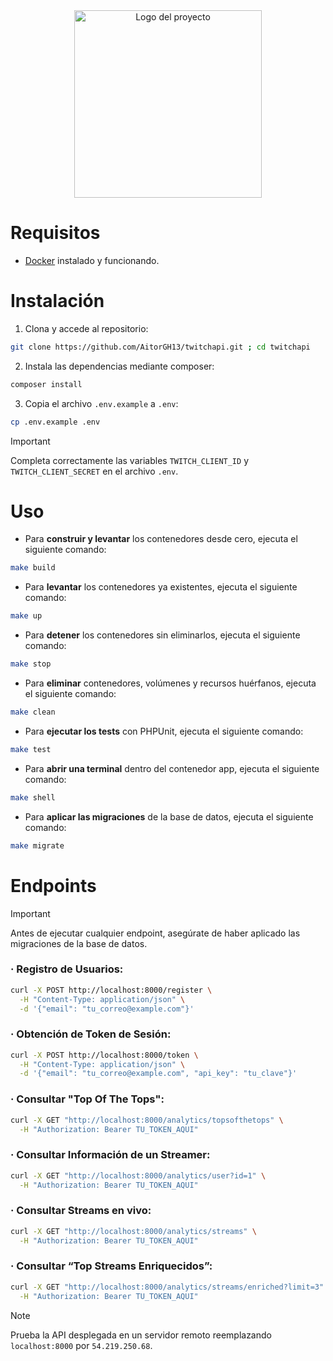<div align="center">
  <img src="https://github.com/user-attachments/assets/0cbd9c53-4b98-40dd-8fbe-529792b9bad9" alt="Logo del proyecto" width="300">
</div>

# Requisitos
- [Docker](https://www.docker.com/) instalado y funcionando.
# Instalación
1. Clona y accede al repositorio:
```bash
git clone https://github.com/AitorGH13/twitchapi.git ; cd twitchapi
```
2. Instala las dependencias mediante composer:
```bash
composer install
```
3. Copia el archivo `.env.example` a `.env`:

```bash
cp .env.example .env
```
> [!IMPORTANT]
> Completa correctamente las variables `TWITCH_CLIENT_ID` y `TWITCH_CLIENT_SECRET` en el archivo `.env`.
# Uso
- Para **construir y levantar** los contenedores desde cero, ejecuta el siguiente comando:
```bash
make build
```
- Para **levantar** los contenedores ya existentes, ejecuta el siguiente comando:
```bash
make up
```
- Para **detener** los contenedores sin eliminarlos, ejecuta el siguiente comando:
```bash
make stop
```
- Para **eliminar** contenedores, volúmenes y recursos huérfanos, ejecuta el siguiente comando:
```bash
make clean
```
- Para **ejecutar los tests** con PHPUnit, ejecuta el siguiente comando:
```bash
make test
```
- Para **abrir una terminal** dentro del contenedor app, ejecuta el siguiente comando:
```bash
make shell
```
- Para **aplicar las migraciones** de la base de datos, ejecuta el siguiente comando:
```bash
make migrate
```
# Endpoints 
> [!IMPORTANT]
> Antes de ejecutar cualquier endpoint, asegúrate de haber aplicado las migraciones de la base de datos.
### · Registro de Usuarios:
```bash
curl -X POST http://localhost:8000/register \
  -H "Content-Type: application/json" \
  -d '{"email": "tu_correo@example.com"}'
```
### · Obtención de Token de Sesión:

```bash
curl -X POST http://localhost:8000/token \
  -H "Content-Type: application/json" \
  -d '{"email": "tu_correo@example.com", "api_key": "tu_clave"}'
```
### · Consultar "Top Of The Tops":
```bash
curl -X GET "http://localhost:8000/analytics/topsofthetops" \
  -H "Authorization: Bearer TU_TOKEN_AQUI"
```
### · Consultar Información de un Streamer:
```bash
curl -X GET "http://localhost:8000/analytics/user?id=1" \
  -H "Authorization: Bearer TU_TOKEN_AQUI"
```
### · Consultar Streams en vivo:
```bash
curl -X GET "http://localhost:8000/analytics/streams" \
  -H "Authorization: Bearer TU_TOKEN_AQUI"
```
### · Consultar “Top Streams Enriquecidos”:
```bash
curl -X GET "http://localhost:8000/analytics/streams/enriched?limit=3" \
  -H "Authorization: Bearer TU_TOKEN_AQUI"
```
> [!NOTE]
> Prueba la API desplegada en un servidor remoto reemplazando `localhost:8000` por `54.219.250.68`.

